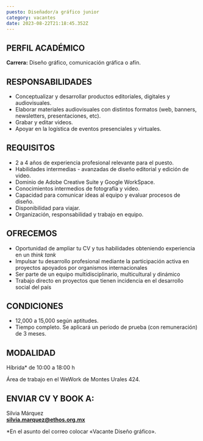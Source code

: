 ```yaml
---
puesto: Diseñador/a gráfico junior
category: vacantes
date: 2023-08-22T21:18:45.352Z
---
```

## PERFIL ACADÉMICO

**Carrera:** Diseño gráfico, comunicación gráfica o afín. 

## RESPONSABILIDADES

* Conceptualizar y desarrollar productos editoriales, digitales y audiovisuales.
* Elaborar materiales audiovisuales con distintos formatos (web, banners, newsletters, presentaciones, etc).
* Grabar y editar videos. 
* Apoyar en la logística de eventos presenciales y virtuales.

## REQUISITOS

* 2 a 4 años de experiencia profesional relevante para el  puesto.
* Habilidades intermedias - avanzadas de diseño editorial y edición de video. 
* Dominio de  Adobe Creative Suite y Google WorkSpace.
* Conocimientos intermedios de fotografía y video. 
* Capacidad para comunicar ideas al equipo y evaluar procesos de diseño. 
* Disponibilidad para viajar. 
* Organización, responsabilidad y trabajo en equipo.

## OFRECEMOS

* Oportunidad de ampliar tu CV y tus habilidades obteniendo experiencia en un *think tank*
* Impulsar tu desarrollo profesional mediante la participación activa en proyectos apoyados por               organismos internacionales
* Ser parte de un equipo multidisciplinario, multicultural y dinámico
* Trabajo directo en proyectos que tienen incidencia en el desarrollo social del país

## CONDICIONES

* 12,000 a 15,000 según aptitudes.
* Tiempo completo. Se aplicará un periodo de prueba (con remuneración) de 3 meses.    

## MODALIDAD

H﻿íbrida* de 10:00 a 18:00 h

Á﻿rea de trabajo en el WeWork de Montes Urales 424.

## ENVIAR CV Y BOOK A:

S﻿ilvia Márquez\
**silvia.marquez@ethos.org.mx**

\*En el asunto del correo colocar «Vacante Diseño gráfico».